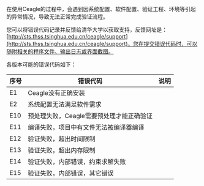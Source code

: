 在使用Ceagle的过程中，会遇到因系统配置、软件配置、验证工程、环境等引起的异常情况，导致无法正常完成验证流程。

您可以将错误代码记录并反馈给清华大学以获取支持，反馈网址是：[http://sts.thss.tsinghua.edu.cn/ceagle/support](http://sts.thss.tsinghua.edu.cn/ceagle/support)。您在提交错误代码时，可以随附相关的程序文件、输出日志或界面截图。

各版本可能的错误代码如下：

序号 | 错误代码 | 说明
--- | --- | ---
 | E1 | Ceagle没有正确安装
 | E2 | 系统配置无法满足软件需求
 | E10 | 预处理失败，Ceagle需要预处理才能正确验证
 | E11 | 编译失败，项目中有文件无法被编译器编译
 | E12 | 验证失败，超出时间限制
 | E13 | 验证失败，超出内存限制
 | E14 | 验证失败，内部错误，约束求解失败
 | E15 | 验证失败，内部错误，其它错误

